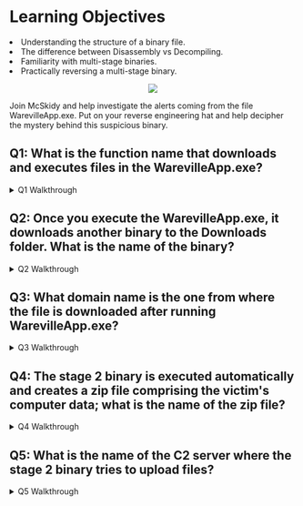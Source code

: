 <h1>Learning Objectives</h1>
<li>Understanding the structure of a binary file.</li>
<li>The difference between Disassembly vs Decompiling.</li>
<li>Familiarity with multi-stage binaries.</li>
<li>Practically reversing a  multi-stage binary.</li>


<p align="center"><img src="https://github.com/user-attachments/assets/7a9c7940-ac42-4f0d-8b5e-0a8e3c03cf58"/>


<p>Join McSkidy and help investigate the alerts coming from the file WarevilleApp.exe. Put on your reverse engineering hat and help decipher the mystery behind this suspicious binary.</p>


<p><h2>Q1: What is the function name that downloads and executes files in the WarevilleApp.exe?</h2></p>

<details>
  <summary>Q1 Walkthrough</summary>
    <p>Open the WarevilleApp.exe in ILSpy</p>
      <img src="https://github.com/user-attachments/assets/87239ac7-658f-4249-b7ca-fb13673c1679"/>
    <p>Sift through the decompiled code of the WarevilleApp for code that downloads and executes files</p>
      <img src="https://github.com/user-attachments/assets/0e2d0f39-807c-4aa7-9087-189d1002d723"/>
 <details> 
  <summary>Q1 Answer</summary>
   <p><b>DownloadAndExecuteFile</b>
    <p><img src="https://github.com/user-attachments/assets/4392f59e-33dc-4e5b-99df-cdaa5c240563"/></details>
</details>


<p><h2>Q2: Once you execute the WarevilleApp.exe, it downloads another binary to the Downloads folder. What is the name of the binary?</h2></p>

<details>
  <summary>Q2 Walkthrough</summary>
    <p>Analyze the decompiled code for the binary that downloads into the Downloads folder</p>
      <img src="https://github.com/user-attachments/assets/23a553ef-1969-479c-83cf-9387cbd1cc51"/>
 <details> 
  <summary>Q2 Answer</summary>
   <p><b>explorer.exe</b>
    <p><img src="https://github.com/user-attachments/assets/afbad655-e186-40e9-81a6-b54ef74f318b"/></details>
</details>


<p><h2>Q3: What domain name is the one from where the file is downloaded after running WarevilleApp.exe?</h2></p>

<details>
  <summary>Q3 Walkthrough</summary>
    <p>Analyze the decompiled code for any domain names</p>
      <img src="https://github.com/user-attachments/assets/21223acf-f390-4f92-a27d-acf8c7e4b27f"/>
 <details> 
  <summary>Q3 Answer</summary>
   <p><b>mayorc2.thm</b>
    <p><img src="https://github.com/user-attachments/assets/2e6338a2-5e6f-4f4d-a81c-3ec388b7e4dc"/></details>
</details>


<p><h2>Q4: The stage 2 binary is executed automatically and creates a zip file comprising the victim's computer data; what is the name of the zip file?</h2></p>

<details>
  <summary>Q4 Walkthrough</summary>
    <p>Run the Wareville App in a sandbox environment and press "Submit"</p>
      <img src="https://github.com/user-attachments/assets/3f66811f-e08e-4ab3-b655-59ce745f25b1"/>
    <p>Open the downloaded application in ILSpy</p>
      <img src="https://github.com/user-attachments/assets/192f8d26-38b1-4728-a478-8a9d1a15e5f2"/>
    <p>Analyze the decompiled code for the code that creates a zip file</p>
      <img src="https://github.com/user-attachments/assets/4116aea2-73cf-4767-9255-c0675d82923c"/>
 <details> 
  <summary>Q4 Answer</summary>
   <p><b>CollectedFiles.zip</b>
    <p><img src="https://github.com/user-attachments/assets/7cf67457-b36f-4ce3-99e6-9a37608caa99"/></details>
</details>


<p><h2>Q5: What is the name of the C2 server where the stage 2 binary tries to upload files?</h2></p>

<details>
  <summary>Q5 Walkthrough</summary>
    <p>Analyze the decompiled code for files uploaded to a server</p>
      <img src="https://github.com/user-attachments/assets/0ba2e81f-aefb-4e81-aaca-8c074afb1822"/>
 <details> 
  <summary>Q5 Answer</summary>
   <p><b>anonymousc2.thm</b>
    <p><img src="https://github.com/user-attachments/assets/5eb6273d-6324-42eb-9620-af10c04988f3"/></details>
</details>
